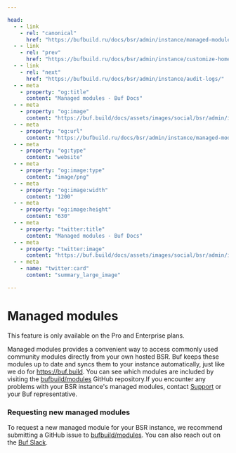 ```yaml
---

head:
  - - link
    - rel: "canonical"
      href: "https://bufbuild.ru/docs/bsr/admin/instance/managed-modules/"
  - - link
    - rel: "prev"
      href: "https://bufbuild.ru/docs/bsr/admin/instance/customize-homepage/"
  - - link
    - rel: "next"
      href: "https://bufbuild.ru/docs/bsr/admin/instance/audit-logs/"
  - - meta
    - property: "og:title"
      content: "Managed modules - Buf Docs"
  - - meta
    - property: "og:image"
      content: "https://buf.build/docs/assets/images/social/bsr/admin/instance/managed-modules.png"
  - - meta
    - property: "og:url"
      content: "https://bufbuild.ru/docs/bsr/admin/instance/managed-modules/"
  - - meta
    - property: "og:type"
      content: "website"
  - - meta
    - property: "og:image:type"
      content: "image/png"
  - - meta
    - property: "og:image:width"
      content: "1200"
  - - meta
    - property: "og:image:height"
      content: "630"
  - - meta
    - property: "twitter:title"
      content: "Managed modules - Buf Docs"
  - - meta
    - property: "twitter:image"
      content: "https://buf.build/docs/assets/images/social/bsr/admin/instance/managed-modules.png"
  - - meta
    - name: "twitter:card"
      content: "summary_large_image"

---
```


# Managed modules

This feature is only available on the Pro and Enterprise plans.

Managed modules provides a convenient way to access commonly used community modules directly from your own hosted BSR. Buf keeps these modules up to date and syncs them to your instance automatically, just like we do for https://buf.build. You can see which modules are included by visiting the [bufbuild/modules](https://github.com/bufbuild/modules) GitHub repository.If you encounter any problems with your BSR instance's managed modules, contact [Support](https://support.buf.build) or your Buf representative.

### Requesting new managed modules

To request a new managed module for your BSR instance, we recommend submitting a GitHub issue to [bufbuild/modules](https://github.com/bufbuild/modules). You can also reach out on the [Buf Slack](https://buf.build/b/slack).
